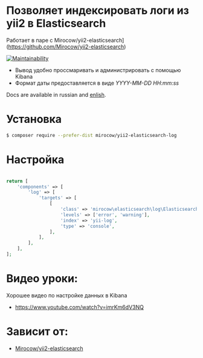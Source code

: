 # Позволяет индексировать логи из yii2 в Elasticsearch
Работает в паре с Mirocow/yii2-elasticsearch](https://github.com/Mirocow/yii2-elasticsearch)

[![Maintainability](https://api.codeclimate.com/v1/badges/fdb8ceb634a97a184f90/maintainability)](https://codeclimate.com/github/Mirocow/yii2-elasticsearch-log/maintainability)

* Вывод удобно проссмаривать и администрировать с помощью Kibana
* Формат даты предоставляется в виде *YYYY-MM-DD HH:mm:ss*

Docs are available in russian and [enlish](README.md).

# Установка

```bash
$ composer require --prefer-dist mirocow/yii2-elasticsearch-log
```

# Настройка

```php

return [
    'components' => [
        'log' => [
            'targets' => [
                [
                    'class' => 'mirocow\elasticsearch\log\ElasticsearchTarget',
                    'levels' => ['error', 'warning'],
                    'index' => 'yii-log',
                    'type' => 'console',
                ],
            ],
        ],
    ],
];
```


# Видео уроки:

Хорошее видео по настройке данных в Kibana
* https://www.youtube.com/watch?v=imrKm6dV3NQ

# Зависит от:

* [Mirocow/yii2-elasticsearch](https://github.com/Mirocow/yii2-elasticsearch)
